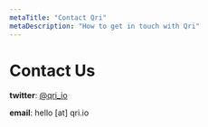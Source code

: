 ```yaml
---
metaTitle: "Contact Qri"
metaDescription: "How to get in touch with Qri"
---
```


# Contact Us

**twitter**: [@qri_io](https://twitter.com/qri_io)

**email**: hello [at] qri.io
